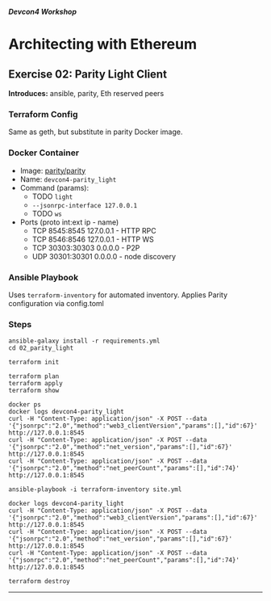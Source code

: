 ***Devcon4 Workshop***
# Architecting with Ethereum
## Exercise 02: Parity Light Client

**Introduces:** ansible, parity, Eth reserved peers

### Terraform Config
Same as geth, but substitute in parity Docker image.

### Docker Container
- Image: [parity/parity](https://hub.docker.com/r/parity/parity/)
- Name: `devcon4-parity_light`
- Command (params):
  - TODO `light`
  - `--jsonrpc-interface 127.0.0.1`
  - TODO `ws`
- Ports (proto int:ext ip - name)
  - TCP 8545:8545 127.0.0.1 - HTTP RPC
  - TCP 8546:8546 127.0.0.1 - HTTP WS
  - TCP 30303:30303 0.0.0.0 - P2P
  - UDP 30301:30301 0.0.0.0 - node discovery

### Ansible Playbook
Uses `terraform-inventory` for automated inventory. Applies Parity configuration via config.toml

### Steps

    ansible-galaxy install -r requirements.yml
    cd 02_parity_light

    terraform init

    terraform plan
    terraform apply
    terraform show
    
    docker ps
    docker logs devcon4-parity_light
    curl -H "Content-Type: application/json" -X POST --data '{"jsonrpc":"2.0","method":"web3_clientVersion","params":[],"id":67}' http://127.0.0.1:8545
    curl -H "Content-Type: application/json" -X POST --data '{"jsonrpc":"2.0","method":"net_version","params":[],"id":67}' http://127.0.0.1:8545
    curl -H "Content-Type: application/json" -X POST --data '{"jsonrpc":"2.0","method":"net_peerCount","params":[],"id":74}' http://127.0.0.1:8545

    ansible-playbook -i terraform-inventory site.yml

    docker logs devcon4-parity_light
    curl -H "Content-Type: application/json" -X POST --data '{"jsonrpc":"2.0","method":"web3_clientVersion","params":[],"id":67}' http://127.0.0.1:8545
    curl -H "Content-Type: application/json" -X POST --data '{"jsonrpc":"2.0","method":"net_version","params":[],"id":67}' http://127.0.0.1:8545
    curl -H "Content-Type: application/json" -X POST --data '{"jsonrpc":"2.0","method":"net_peerCount","params":[],"id":74}' http://127.0.0.1:8545

    terraform destroy

---
